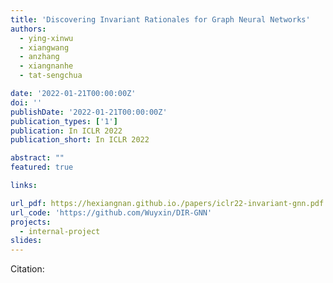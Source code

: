 ```yaml
---
title: 'Discovering Invariant Rationales for Graph Neural Networks'
authors:
  - ying-xinwu
  - xiangwang
  - anzhang
  - xiangnanhe
  - tat-sengchua

date: '2022-01-21T00:00:00Z'
doi: ''
publishDate: '2022-01-21T00:00:00Z'
publication_types: ['1']
publication: In ICLR 2022
publication_short: In ICLR 2022

abstract: ""
featured: true

links:

url_pdf: https://hexiangnan.github.io./papers/iclr22-invariant-gnn.pdf
url_code: 'https://github.com/Wuyxin/DIR-GNN'
projects:
  - internal-project
slides:
---
```




Citation:
